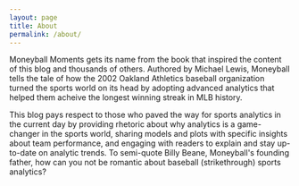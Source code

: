 ```yaml
---
layout: page
title: About
permalink: /about/
---
```


Moneyball Moments gets its name from the book that inspired the content of this blog and thousands of others. Authored by Michael Lewis, Moneyball tells the tale of how the 2002 Oakland Athletics baseball organization turned the sports world on its head by adopting advanced analytics that helped them acheive the longest winning streak in MLB history.

This blog pays respect to those who paved the way for sports analytics in the current day by providing rhetoric about why analytics is a game-changer in the sports world, sharing models and plots with specific insights about team performance, and engaging with readers to explain and stay up-to-date on analytic trends. 
To semi-quote Billy Beane, Moneyball's founding father, how can you not be romantic about baseball (strikethrough) sports analytics?